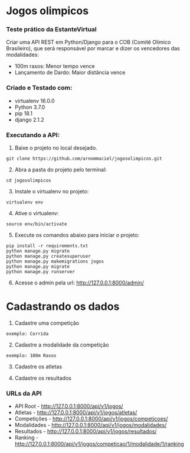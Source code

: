 # Jogos olimpicos
### Teste prático da EstanteVirtual

Criar uma API REST em Python/Django para o COB (Comitê Olímico Brasileiro), que será responsável por marcar e dizer os vencedores das modalidades:

* 100m rasos: Menor tempo vence
* Lançamento de Dardo: Maior distância vence

### Criado e Testado com:
* virtualenv 16.0.0
* Python 3.7.0
* pip 18.1
* django 2.1.2

### Executando a API:
1. Baixe o projeto no local desejado.
```
git clone https://github.com/arnommaciel/jogosolimpicos.git
```
2. Abra a pasta do projeto pelo terminal: 
```
cd jogosolimpicos
```
3. Instale o virtualenv no projeto: 
```
virtualenv env
```
4. Ative o virtualenv:
```
source env/bin/activate
```
5. Execute os comandos abaixo para iniciar o projeto:
``` 
pip install -r requirements.txt
python manage.py migrate
python manage.py createsuperuser
python manage.py makemigrations jogos
python manage.py migrate
python manage.py runserver
```
6. Acesse o admin pela url: http://127.0.0.1:8000/admin/

# Cadastrando os dados
1. Cadastre uma competição 
```
exemplo: Corrida
``` 
2. Cadastre a modalidade da competição
```
exemplo: 100m Rasos
``` 
3. Cadastre os atletas

4. Cadastre os resultados

### URLs da API
* API Root - http://127.0.0.1:8000/api/v1/jogos/
* Atletas - http://127.0.0.1:8000/api/v1/jogos/atletas/
* Competições - http://127.0.0.1:8000/api/v1/jogos/competicoes/
* Modalidades - http://127.0.0.1:8000/api/v1/jogos/modalidades/
* Resultados - http://127.0.0.1:8000/api/v1/jogos/resultados/
* Ranking - http://127.0.0.1:8000/api/v1/jogos/competicao/1/modalidade/1/ranking